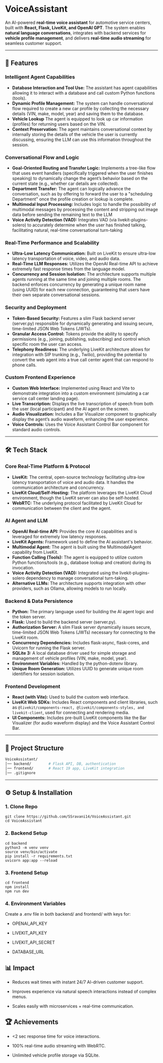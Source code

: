 # VoiceAssistant  

An AI-powered **real-time voice assistant** for automotive service centers, built with **React, Flask, LiveKit, and OpenAI GPT**. The system enables **natural language conversations**, integrates with backend services for **vehicle profile management**, and delivers **real-time audio streaming** for seamless customer support.  

---

## 🚀 Features  
### Intelligent Agent Capabilities
- **Database Interaction and Tool Use:** The assistant has agent capabilities allowing it to interact with a database and call custom Python functions (tools).
- **Dynamic Profile Management:** The system can handle conversational flow required to create a new car profile by collecting the necessary details (VIN, make, model, year) and saving them to the database.  
- **Vehicle Lookup** The agent is equipped to look up car information (profiles) for returning users based on the VIN.  
- **Context Preservation:** The agent maintains conversational context by internally storing the details of the vehicle the user is currently discussing, ensuring the LLM can use this information throughout the session.
### Conversational Flow and Logic
- **Goal-Oriented Routing and Transfer Logic:** Implements a tree-like flow that uses event handlers (specifically triggered when the user finishes speaking) to dynamically change the agent’s behavior based on the current state (e.g., whether car details are collected).
- **Department Transfer:** The agent can logically advance the conversation, such as by offering to forward the user to a "scheduling Department" once the profile creation or lookup is complete.
- **Multimodal Input Processing:** Includes logic to handle the possibility of multimodal messages by processing the content and stripping out image data before sending the remaining text to the LLM
- **Voice Activity Detection (VAD):** Integrates VAD (via livekit-plugins-solero) to accurately determine when the user has finished talking, facilitating natural, real-time conversational turn-taking

 ### Real-Time Performance and Scalability
- **Ultra-Low Latency Communication:** Built on LiveKit to ensure ultra-low latency transportation of voice, video, and audio data.
- **Real-Time LLM Responses:** Utilizes the OpenAI Real-time API to achieve extremely fast response times from the language model.
- **Concurrency and Session Isolation:** The architecture supports multiple agents running at the same time and joining multiple rooms. The backend enforces concurrency by generating a unique room name (using UUID) for each new connection, guaranteeing that users have their own separate conversational sessions.

### Security and Deployment
- **Token-Based Security:** Features a slim Flask backend server (server.py) responsible for dynamically generating and issuing secure, time-limited JSON Web Tokens (JWTs).
- **Granular Access Control:** Tokens provide the ability to specify permissions (e.g., joining, publishing, subscribing) and control which specific room the user can access.
- **Telephony Readiness:** The underlying LiveKit architecture allows for integration with SIP trunking (e.g., Twilio), providing the potential to convert the web agent into a true call center agent that can respond to phone calls.

### Custom Frontend Experience
- **Custom Web Interface:** Implemented using React and Vite to demonstrate integration into a custom environment (simulating a car service call center landing page).
- **Live Transcription:** Displays the live transcription of speech from both the user (local participant) and the AI agent on the screen.
- **Audio Visualization:** Includes a Bar Visualizer component to graphically display the agent’s audio waveform, enhancing the user experience.
- **Voice Controls:** Uses the Voice Assistant Control Bar component for standard audio controls.
---

## 🛠️ Tech Stack 
### Core Real-Time Platform & Protocol
- **LiveKit:** The central, open-source technology facilitating ultra-low latency transportation of voice and audio data. It handles the communication architecture and concurrency.
- **LiveKit Cloud/Self-Hosting:** The platform leverages the LiveKit Cloud environment, though the LiveKit server can also be self-hosted.
- **WebRTC:** The underlying protocol facilitated by LiveKit Cloud for communication between the client and the agent.
### AI Agent and LLM
- **OpenAI Real-time API:** Provides the core AI capabilities and is leveraged for extremely low latency responses.
- **LiveKit Agents:** Framework used to define the AI assistant's behavior.
- **Multimodal Agent:** The agent is built using the MultimodalAgent capability from LiveKit.
- **Function Calling (Tools):** The agent is equipped to utilize custom Python functions/tools (e.g., database lookup and creation) during its invocation.
- **Voice Activity Detection (VAD):** Integrated using the livekit-plugins-solero dependency to manage conversational turn-taking.
- **Alternative LLMs:** The architecture supports integration with other providers, such as Ollama, allowing models to run locally.
### Backend & Data Persistence
- **Python:** The primary language used for building the AI agent logic and the token server.
- **Flask:** Used to build the backend server (server.py).
- **Authorization Server:** A slim Flask server dynamically issues secure, time-limited JSON Web Tokens (JWTs) necessary for connecting to the LiveKit room.
- **Concurrency Dependencies:** Includes flask-async, flask-cores, and Uvicorn for running the Flask server.
- **SQLite 3:** A local database driver used for simple storage and management of vehicle profiles (VIN, make, model, year).
- **Environment Variables:** Handled by the python-dotenv library.
- **Unique Room Generation:** Utilizes UUID to generate unique room identifiers for session isolation.
### Frontend Development
- **React (with Vite):** Used to build the custom web interface.
- **LiveKit Web SDKs:** Includes React components and client libraries, such as ``` @livekit/components-react, @livekit/components-styles, and livekit-client ```, used for connecting and rendering media.
- **UI Components:** Includes pre-built LiveKit components like the Bar Visualizer (for audio waveform display) and the Voice Assistant Control Bar. 

---

## 📂 Project Structure  
```bash
VoiceAssistant/
│── backend/        # Flask API, DB, authentication
│── frontend/       # React 19 app, LiveKit integration
│── .gitignore
```

---
## ⚙️ Setup & Installation
### 1. Clone Repo
```
git clone https://github.com/SSravani14/VoiceAssistant.git
cd VoiceAssistant
```
### 2. Backend Setup
```
cd backend
python3 -m venv venv
source venv/bin/activate
pip install -r requirements.txt
uvicorn app:app --reload
```

### 3. Frontend Setup
```
cd frontend
npm install
npm run dev
```

### 4. Environment Variables
Create a .env file in both backend/ and frontend/ with keys for:

- OPENAI_API_KEY

- LIVEKIT_API_KEY

- LIVEKIT_API_SECRET

- DATABASE_URL

## 📊 Impact

- Reduces wait times with instant 24/7 AI-driven customer support.

- Improves experience via natural speech interactions instead of complex menus.

- Scales easily with microservices + real-time communication.

## 🏆 Achievements

- <2 sec response time for voice interactions.

- 100% real-time audio streaming with WebRTC.

- Unlimited vehicle profile storage via SQLite.
